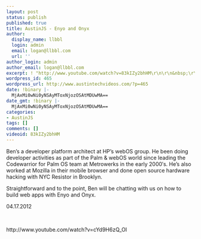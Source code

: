 ```yaml
---
layout: post
status: publish
published: true
title: AustinJS - Enyo and Onyx
author:
  display_name: llbbl
  login: admin
  email: logan@llbbl.com
  url: ''
author_login: admin
author_email: logan@llbbl.com
excerpt: ! "http://www.youtube.com/watch?v=83kIZy2bhHM\r\n\r\n&nbsp;\r\n\r\n"
wordpress_id: 465
wordpress_url: http://www.austintechvideos.com/?p=465
date: !binary |-
  MjAxMi0wNi0yNSAyMToxNjozOSAtMDUwMA==
date_gmt: !binary |-
  MjAxMi0wNi0yNSAyMToxNjozOSAtMDUwMA==
categories:
- AustinJS
tags: []
comments: []
videoid: 83kIZy2bhHM
---
```

<p>Ben’s a developer platform architect at HP’s webOS group. He been doing developer activities as part of the
Palm &amp; webOS world since leading the Codewarrior for Palm OS team at Metrowerks in the early 2000′s. He’s also
worked at Mozilla in their mobile browser and done open source hardware hacking with NYC Resistor in Brooklyn.</p>
<p>Straightforward and to the point, Ben will be chatting with us on how to build web apps with Enyo and Onyx.</p>
<p>04.17.2012</p>
<p>&nbsp;</p>
<p>http://www.youtube.com/watch?v=cYd9H6zQ_OI</p>
